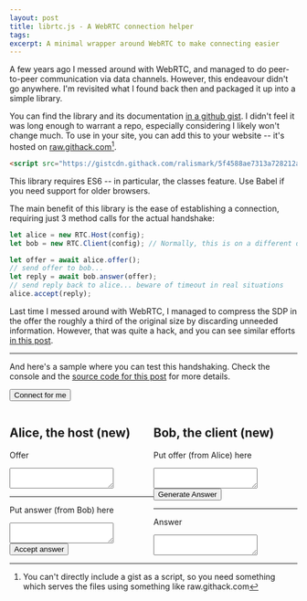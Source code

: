 ```yaml
---
layout: post
title: librtc.js - A WebRTC connection helper
tags:
excerpt: A minimal wrapper around WebRTC to make connecting easier
---
```


A few years ago I messed around with WebRTC, and managed to do peer-to-peer communication via data channels. However, this endeavour didn't go anywhere. I'm revisited what I found back then and packaged it up into a simple library.

<!--more-->

You can find the library and its documentation [in a github gist][librtc-js]. I didn't feel it was long enough to warrant a repo, especially considering I likely won't change much. To use in your site, you can add this to your website -- it's hosted on [raw.githack.com][raw-githack-com][^1].

```html
<script src="https://gistcdn.githack.com/ralismark/5f4588ae7313a728212adda4f868a3b8/raw/41dddce14a6870df76d6cba633d5b01c9c8142c2/rtclib.js"></script>
```

[librtc-js]: https://gist.github.com/ralismark/5f4588ae7313a728212adda4f868a3b8
[raw-githack-com]: https://raw.githack.com/

[^1]: You can't directly include a gist as a script, so you need something which serves the files using something like raw.githack.com

This library requires ES6 -- in particular, the classes feature. Use Babel if you need support for older browsers.

The main benefit of this library is the ease of establishing a connection, requiring just 3 method calls for the actual handshake:

```javascript
let alice = new RTC.Host(config);
let bob = new RTC.Client(config); // Normally, this is on a different device

let offer = await alice.offer();
// send offer to bob...
let reply = await bob.answer(offer);
// send reply back to alice... beware of timeout in real situations
alice.accept(reply);
```

Last time I messed around with WebRTC, I managed to compress the SDP in the offer the roughly a third of the original size by discarding unneeded information. However, that was quite a hack, and you can see similar efforts [in this post][min-sdp].

[min-sdp]: https://webrtchacks.com/the-minimum-viable-sdp/

<hr>

And here's a sample where you can test this handshaking. Check the console and the [source code for this post][this-post] for more details.

[this-post]: https://github.com/ralismark/ralismark.github.io/blob/master/{{page.path}}

<script src="https://gistcdn.githack.com/ralismark/5f4588ae7313a728212adda4f868a3b8/raw/41dddce14a6870df76d6cba633d5b01c9c8142c2/rtclib.js"></script>

<button onclick="connect()">Connect for me</button>

<div style="display: flex">
	<div id="host" style="flex-grow: 1; width: 0">
		<h2>Alice, the host (<span id="state">new</span>)</h2>
		<div>
			<p>Offer</p>
			<textarea id="ta-offer"></textarea>
		</div>
		<hr>
		<div>
			<p>Put answer (from Bob) here</p>
			<textarea id="ta-answer"></textarea>
		</div>
		<button onclick="pc1_input()">Accept answer</button>
	</div>
	<div id="client" style="flex-grow: 1; width: 0">
		<h2>Bob, the client (<span id="state">new</span>)</h2>
		<div>
			<p>Put offer (from Alice) here</p>
			<textarea id="ta-offer"></textarea>
		</div>
		<button onclick="pc2_input()">Generate Answer</button>
		<hr>
		<div>
			<p>Answer</p>
			<textarea id="ta-answer"></textarea>
		</div>
	</div>
</div>

<script>
let $ = q => document.querySelector(q);

const stun_config = { "iceServers": [ {"urls":  "stun:stun.l.google.com:19305"} ] }

console.log("---\nwindow.a is a RTC.Host for Alice\nwindow.b is a RTC.Client for Bob\n---");

let a = new RTC.Host(stun_config);
a.ready.then(() => console.log("ready: Alice"));
a.onstate(state => {
	$("#host #state").innerText = state;
	console.log("state: Alice is", state);
});

let b = new RTC.Client(stun_config);
b.ready.then(() => console.log("ready: Bob"));
b.onstate(state => {
	$("#client #state").innerText = state;
	console.log("state: Bob is", state);
});

async function startup() {
	let offer = await a.offer();
	console.log("connect: Alice generated offer");
	$("#host #ta-offer").value = JSON.stringify(offer);
}

async function pc1_input() {
	let answer = JSON.parse($("#host #ta-answer").value);
	console.log("connect: Alice got answer");
	await a.accept(answer);
}

async function pc2_input() {
	let offer = JSON.parse($("#client #ta-offer").value);
	console.log("connect: Bob got offer");
	let answer = await b.answer(offer);
	console.log("connect: Bob generated response");
	$("#client #ta-answer").value = JSON.stringify(answer);
}

async function connect() {
	await a.accept(await b.answer(await a.offer()));
}

startup();
</script>
